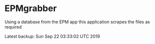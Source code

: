 # EPMgrabber
Using a database from the EPM app this application scrapes the files as required


Latest backup: Sun Sep 22 03:33:02 UTC 2019
